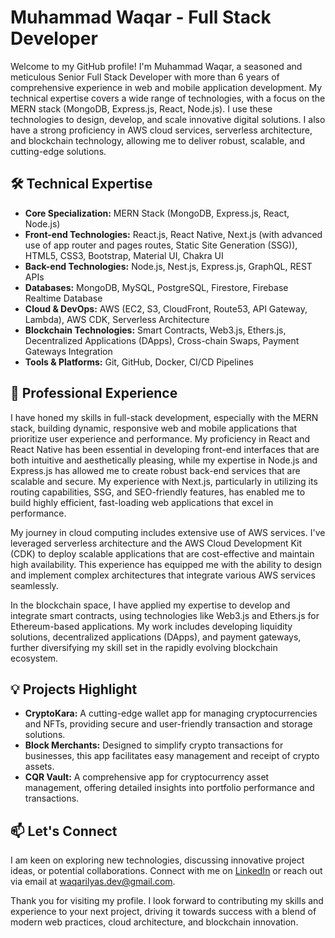 # Muhammad Waqar - Full Stack Developer 

Welcome to my GitHub profile! I'm Muhammad Waqar, a seasoned and meticulous Senior Full Stack Developer with more than 6 years of comprehensive experience in web and mobile application development. My technical expertise covers a wide range of technologies, with a focus on the MERN stack (MongoDB, Express.js, React, Node.js). I use these technologies to design, develop, and scale innovative digital solutions. I also have a strong proficiency in AWS cloud services, serverless architecture, and blockchain technology, allowing me to deliver robust, scalable, and cutting-edge solutions.

## 🛠 Technical Expertise

- **Core Specialization:** MERN Stack (MongoDB, Express.js, React, Node.js)
- **Front-end Technologies:** React.js, React Native, Next.js (with advanced use of app router and pages routes, Static Site Generation (SSG)), HTML5, CSS3, Bootstrap, Material UI, Chakra UI
- **Back-end Technologies:** Node.js, Nest.js, Express.js, GraphQL, REST APIs
- **Databases:** MongoDB, MySQL, PostgreSQL, Firestore, Firebase Realtime Database
- **Cloud & DevOps:** AWS (EC2, S3, CloudFront, Route53, API Gateway, Lambda), AWS CDK, Serverless Architecture
- **Blockchain Technologies:** Smart Contracts, Web3.js, Ethers.js, Decentralized Applications (DApps), Cross-chain Swaps, Payment Gateways Integration
- **Tools & Platforms:** Git, GitHub, Docker, CI/CD Pipelines

## 🌟 Professional Experience

I have honed my skills in full-stack development, especially with the MERN stack, building dynamic, responsive web and mobile applications that prioritize user experience and performance. My proficiency in React and React Native has been essential in developing front-end interfaces that are both intuitive and aesthetically pleasing, while my expertise in Node.js and Express.js has allowed me to create robust back-end services that are scalable and secure. My experience with Next.js, particularly in utilizing its routing capabilities, SSG, and SEO-friendly features, has enabled me to build highly efficient, fast-loading web applications that excel in performance.

My journey in cloud computing includes extensive use of AWS services. I've leveraged serverless architecture and the AWS Cloud Development Kit (CDK) to deploy scalable applications that are cost-effective and maintain high availability. This experience has equipped me with the ability to design and implement complex architectures that integrate various AWS services seamlessly.

In the blockchain space, I have applied my expertise to develop and integrate smart contracts, using technologies like Web3.js and Ethers.js for Ethereum-based applications. My work includes developing liquidity solutions, decentralized applications (DApps), and payment gateways, further diversifying my skill set in the rapidly evolving blockchain ecosystem.

## 💡 Projects Highlight

- **CryptoKara:** A cutting-edge wallet app for managing cryptocurrencies and NFTs, providing secure and user-friendly transaction and storage solutions.
- **Block Merchants:** Designed to simplify crypto transactions for businesses, this app facilitates easy management and receipt of crypto assets.
- **CQR Vault:** A comprehensive app for cryptocurrency asset management, offering detailed insights into portfolio performance and transactions.

## 📫 Let's Connect

I am keen on exploring new technologies, discussing innovative project ideas, or potential collaborations. Connect with me on [LinkedIn](https://www.linkedin.com/in/muhammad-waqar-389085141/) or reach out via email at [waqarilyas.dev@gmail.com](mailto:waqarilyas.dev@gmail.com).

Thank you for visiting my profile. I look forward to contributing my skills and experience to your next project, driving it towards success with a blend of modern web practices, cloud architecture, and blockchain innovation.
